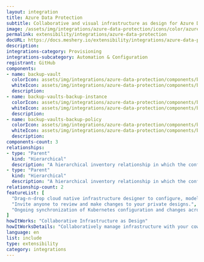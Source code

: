 ```yaml
---
layout: integration
title: Azure Data Protection
subtitle: Collaborative and visual infrastructure as design for Azure Data Protection
image: /assets/img/integrations/azure-data-protection/icons/color/azure-data-protection-color.svg
permalink: extensibility/integrations/azure-data-protection
docURL: https://docs.meshery.io/extensibility/integrations/azure-data-protection
description: 
integrations-category: Provisioning
integrations-subcategory: Automation & Configuration
registrant: GitHub
components: 
- name: backup-vault
  colorIcon: assets/img/integrations/azure-data-protection/components/backup-vault/icons/color/backup-vault-color.svg
  whiteIcon: assets/img/integrations/azure-data-protection/components/backup-vault/icons/white/backup-vault-white.svg
  description: 
- name: backup-vaults-backup-instance
  colorIcon: assets/img/integrations/azure-data-protection/components/backup-vaults-backup-instance/icons/color/backup-vaults-backup-instance-color.svg
  whiteIcon: assets/img/integrations/azure-data-protection/components/backup-vaults-backup-instance/icons/white/backup-vaults-backup-instance-white.svg
  description: 
- name: backup-vaults-backup-policy
  colorIcon: assets/img/integrations/azure-data-protection/components/backup-vaults-backup-policy/icons/color/backup-vaults-backup-policy-color.svg
  whiteIcon: assets/img/integrations/azure-data-protection/components/backup-vaults-backup-policy/icons/white/backup-vaults-backup-policy-white.svg
  description: 
components-count: 3
relationships: 
- type: "Parent"
  kind: "Hierarchical"
  description: "A hierarchical inventory relationship in which the configuration of (parent component) is patched with the configuration of (child component). "
- type: "Parent"
  kind: "Hierarchical"
  description: "A hierarchical inventory relationship in which the configuration of (parent component) is patched with the configuration of (child component). "
relationship-count: 2
featureList: [
  "Drag-n-drop cloud native infrastructure designer to configure, model, and deploy your workloads.",
  "Invite anyone to review and make changes to your private designs.",
  "Ongoing synchronization of Kubernetes configuration and changes across any number of clusters."
]
howItWorks: "Collaborative Infrastructure as Design"
howItWorksDetails: "Collaboratively manage infrastructure with your coworkers synchronously sharing the same designs."
language: en
list: include
type: extensibility
category: integrations
---
```

